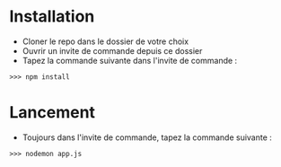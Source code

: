 # Installation

  - Cloner le repo dans le dossier de votre choix
  - Ouvrir un invite de commande depuis ce dossier
  - Tapez la commande suivante dans l'invite de commande :
```
>>> npm install
```

# Lancement
- Toujours dans l'invite de commande, tapez la commande suivante :
```
>>> nodemon app.js
